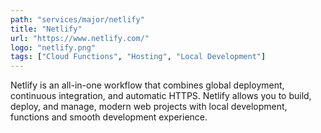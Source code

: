```yaml
---
path: "services/major/netlify"
title: "Netlify"
url: "https://www.netlify.com/"
logo: "netlify.png"
tags: ["Cloud Functions", "Hosting", "Local Development"]
---
```


Netlify is an all-in-one workflow that combines global deployment, continuous integration, and automatic HTTPS. Netlify allows you to build, deploy, and manage, modern web projects with local development, functions and smooth development experience.

